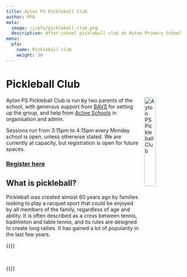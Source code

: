 ```yaml
---
title: Ayton PS Pickleball Club
author: PFA
meta:
  image: /i/pfa/pickleball-club.png
  description: After-school pickleball club at Ayton Primary School
menu:
  pfa:
    name: Pickleball club
    weight: 30
---
```


# Pickleball Club

<img src="/i/pfa/pickleball-club.svg" alt="Ayton PS Pickleball Club" style="width:25%;height:auto;float:right;margin-left:1em;margin-bottom:1em;">

Ayton PS Pickleball Club is run by two parents of the school, with generous support from [BAVS](https://www.bavs.org.uk) for setting up the group, and help from [Active Schools](https://sportscotland.org.uk/schools/active-schools/) in organisation and admin.

Sessions run from 3:15pm to 4:15pm every Monday school is open, unless otherwise stated. We are currently at capacity, but registration is open for future spaces.

### [Register here](https://form.jotform.com/221362733415349)

## What is pickleball?

Pickleball was created almost 60 years ago by families looking to play a racquet sport that could be enjoyed by all members of the family, regardless of age and ability. It is often described as a cross between tennis, badminton and table tennis, and its rules are designed to create long rallies. It has gained a lot of popularity in the last few years.

{{<youtube kqLRRNOpe8U>}}

&nbsp;

{{<youtube fTvPYdKZqO0>}}

